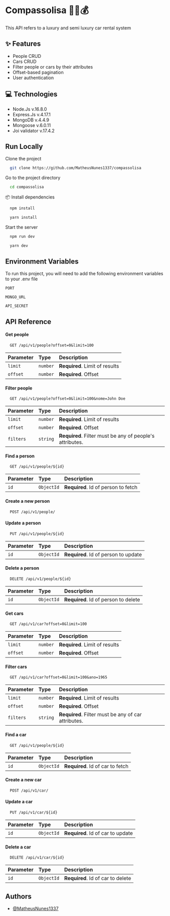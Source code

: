
# Compassolisa 🚗🔑💰

This API refers to a luxury and semi luxury car rental system


## ✨ Features

- People CRUD
- Cars CRUD
- Filter people or cars by their attributes
- Offset-based pagination
- User authentication


## 💻 Technologies

- Node.Js v.16.8.0
- Express.Js v.4.17.1
- MongoDB v.4.4.9
- Mongoose v.6.0.11
- Joi validator v.17.4.2


## Run Locally

Clone the project

```bash
  git clone https://github.com/MatheusNunes1337/compassolisa
```

Go to the project directory

```bash
  cd compassolisa
```

 📦 Install dependencies

```bash
  npm install
```
```bash
  yarn install
```

Start the server

```bash
  npm run dev
```
```bash
  yarn dev
```


## Environment Variables

To run this project, you will need to add the following environment variables to your .env file

`PORT`

`MONGO_URL`

`API_SECRET`


## API Reference

#### Get people

```http
  GET /api/v1/people?offset=0&limit=100
```

| Parameter | Type     | Description                |
| :-------- | :------- | :------------------------- |
| `limit` | `number` | **Required**. Limit of results |
| `offset` | `number` | **Required**. Offset |


#### Filter people

```http
  GET /api/v1/people?offset=0&limit=100&nome=John Doe
```

| Parameter | Type     | Description                |
| :-------- | :------- | :------------------------- |
| `limit` | `number` | **Required**. Limit of results |
| `offset` | `number` | **Required**. Offset |
| `filters` | `string` | **Required**. Filter must be any of people's attributes.  |

#### Find a person

```http
  GET /api/v1/people/${id}
```

| Parameter | Type     | Description                       |
| :-------- | :------- | :-------------------------------- |
| `id`      | `ObjectId` | **Required**. Id of person to fetch |

#### Create a new person

```http
  POST /api/v1/people/
```

#### Update a person

```http
  PUT /api/v1/people/${id}
```

| Parameter | Type     | Description                       |
| :-------- | :------- | :-------------------------------- |
| `id`      | `ObjectId` | **Required**. Id of person to update |

#### Delete a person

```http
  DELETE /api/v1/people/${id}
```

| Parameter | Type     | Description                       |
| :-------- | :------- | :-------------------------------- |
| `id`      | `ObjectId` | **Required**. Id of person to delete |


#### Get cars

```http
  GET /api/v1/car?offset=0&limit=100
```

| Parameter | Type     | Description                |
| :-------- | :------- | :------------------------- |
| `limit` | `number` | **Required**. Limit of results |
| `offset` | `number` | **Required**. Offset |


#### Filter cars

```http
  GET /api/v1/car?offset=0&limit=100&ano=1965
```

| Parameter | Type     | Description                |
| :-------- | :------- | :------------------------- |
| `limit` | `number` | **Required**. Limit of results |
| `offset` | `number` | **Required**. Offset |
| `filters` | `string` | **Required**. Filter must be any of car attributes.  |

#### Find a car

```http
  GET /api/v1/people/${id}
```

| Parameter | Type     | Description                       |
| :-------- | :------- | :-------------------------------- |
| `id`      | `ObjectId` | **Required**. Id of car to fetch |

#### Create a new car

```http
  POST /api/v1/car/
```

#### Update a car

```http
  PUT /api/v1/car/${id}
```

| Parameter | Type     | Description                       |
| :-------- | :------- | :-------------------------------- |
| `id`      | `ObjectId` | **Required**. Id of car to update |

#### Delete a car

```http
  DELETE /api/v1/car/${id}
```

| Parameter | Type     | Description                       |
| :-------- | :------- | :-------------------------------- |
| `id`      | `ObjectId` | **Required**. Id of car to delete |



## Authors

- [@MatheusNunes1337](https://github.com/MatheusNunes1337)

